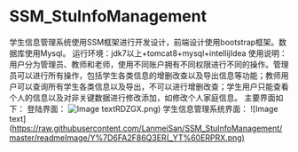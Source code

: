 # SSM_StuInfoManagement
学生信息管理系统使用SSM框架进行开发设计，前端设计使用bootstrap框架。数据库使用Mysql。
运行环境：jdk7以上+tomcat8+mysql+intellijIdea
使用说明：用户分为管理员、教师和老师，使用不同账户拥有不同权限进行不同的操作。管理员可以进行所有操作，包括学生各类信息的增删改查以及导出信息等功能；教师用户可以查询所有学生各类信息以及导出，不可以进行增删改查；学生用户只能查看个人的信息以及对非关键数据进行修改添加，如修改个人家庭信息。
主要界面如下：
登陆界面：
![Image text](https://raw.githubusercontent.com/LanmeiSan/SSM_StuInfoManagement/master/readmeImage/P2F_1BQINSL%25%5DF0VT)RDZGX.png)
学生信息管理系统界面：
![Image text](https://raw.githubusercontent.com/LanmeiSan/SSM_StuInfoManagement/master/readmeImage/Y%7D6FA2F86Q3ER(_YT%60ERPRX.png)
